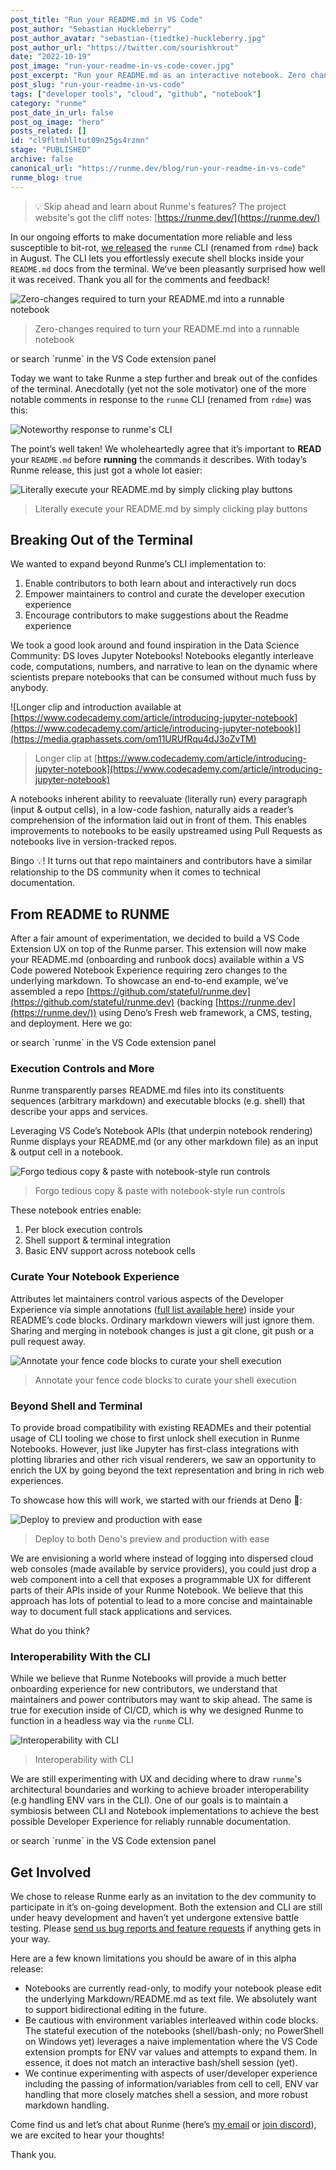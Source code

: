 ```yaml
---
post_title: "Run your README.md in VS Code"
post_author: "Sebastian Huckleberry"
post_author_avatar: "sebastian-(tiedtke)-huckleberry.jpg"
post_author_url: "https://twitter.com/sourishkrout"
date: "2022-10-19"
post_image: "run-your-readme-in-vs-code-cover.jpg"
post_excerpt: "Run your README.md as an interactive notebook. Zero changes required to the underlying markdown."
post_slug: "run-your-readme-in-vs-code"
tags: ["developer tools", "cloud", "github", "notebook"]
category: "runme"
post_date_in_url: false
post_og_image: "hero"
posts_related: []
id: "cl9fltmhlltut09n25gs4rzmn"
stage: "PUBLISHED"
archive: false
canonical_url: "https://runme.dev/blog/run-your-readme-in-vs-code"
runme_blog: true
---
```


> 💡 Skip ahead and learn about Runme's features? The project website's got the cliff notes: [https://runme.dev/](https://runme.dev/)

In our ongoing efforts to make documentation more reliable and less susceptible to bit-rot, [we released](https://stateful.com/blog/run-readme-in-your-terminal) the `runme` CLI (renamed from `rdme`) back in August. The CLI lets you effortlessly execute shell blocks inside your `README.md` docs from the terminal. We’ve been pleasantly surprised how well it was received. Thank you all for the comments and feedback!

![Zero-changes required to turn your README.md into a runnable notebook](/img/blog/run-your-readme-in-vs-code-a1.jpg)

> Zero-changes required to turn your README.md into a runnable notebook

<div className="container mx-auto max-w-7xxl sm:px-8 lg:px-16 md:mb-8">
  <div className="flex justify-center pt-8">
    <InstallButton name="Install Runme" href="https://marketplace.visualstudio.com/items?itemName=stateful.runme" />
  </div>
  <div class="flex justify-center pt-2">or search `runme` in the VS Code extension panel</div>
</div>

Today we want to take Runme a step further and break out of the confides of the terminal. Anecdotally (yet not the sole motivator) one of the more notable comments in response to the `runme` CLI (renamed from `rdme`) was this:

![Noteworthy response to runme's CLI](/img/blog/run-your-readme-in-vs-code-a2.jpg)

The point’s well taken! We wholeheartedly agree that it’s important to **READ** your `README.md` before **running** the commands it describes. With today’s Runme release, this just got a whole lot easier:

![Literally execute your [README.md](http://README.md) by simply clicking play buttons](https://media.graphassets.com/ludaFwnQVGCzqt2IVDmw)

> Literally execute your README.md by simply clicking play buttons

## Breaking Out of the Terminal

We wanted to expand beyond Runme’s CLI implementation to:

1. Enable contributors to both learn about and interactively run docs
2. Empower maintainers to control and curate the developer execution experience
3. Encourage contributors to make suggestions about the Readme experience

We took a good look around and found inspiration in the Data Science Community: DS loves Jupyter Notebooks! Notebooks elegantly interleave code, computations, numbers, and narrative to lean on the dynamic where scientists prepare notebooks that can be consumed without much fuss by anybody.

![Longer clip and introduction available at [https://www.codecademy.com/article/introducing-jupyter-notebook](https://www.codecademy.com/article/introducing-jupyter-notebook)](https://media.graphassets.com/om11URUfRqu4dJ3oZvTM)

> Longer clip at [https://www.codecademy.com/article/introducing-jupyter-notebook](https://www.codecademy.com/article/introducing-jupyter-notebook)

A notebooks inherent ability to reevaluate (literally run) every paragraph (input & output cells), in a low-code fashion, naturally aids a reader’s comprehension of the information laid out in front of them. This enables improvements to notebooks to be easily upstreamed using Pull Requests as notebooks live in version-tracked repos.

Bingo 💡! It turns out that repo maintainers and contributors have a similar relationship to the DS community when it comes to technical documentation.

## From README to RUNME

After a fair amount of experimentation, we decided to build a VS Code Extension UX on top of the Runme parser. This extension will now make your README.md (onboarding and runbook docs) available within a VS Code powered Notebook Experience requiring zero changes to the underlying markdown. To showcase an end-to-end example, we’ve assembled a repo [https://github.com/stateful/runme.dev](https://github.com/stateful/runme.dev) (backing [https://runme.dev](https://runme.dev/)) using Deno’s Fresh web framework, a CMS, testing, and deployment. Here we go:

<div className="container mx-auto max-w-7xxl sm:px-8 lg:px-16 md:mb-8">
  <div className="flex justify-center pt-8">
    <InstallButton name="Install Runme" href="https://marketplace.visualstudio.com/items?itemName=stateful.runme" />
  </div>
  <div class="flex justify-center pt-2">or search `runme` in the VS Code extension panel</div>
</div>

### Execution Controls and More

Runme transparently parses README.md files into its constituents sequences (arbitrary markdown) and executable blocks (e.g. shell) that describe your apps and services.

Leveraging VS Code’s Notebook APIs (that underpin notebook rendering) Runme displays your README.md (or any other markdown file) as an input & output cell in a notebook.

![Forgo tedious copy & paste with notebook-style run controls](/img/blog/run-your-readme-in-vs-code-a5.jpg)

> Forgo tedious copy & paste with notebook-style run controls

These notebook entries enable:

1. Per block execution controls
2. Shell support & terminal integration
3. Basic ENV support across notebook cells

### Curate Your Notebook Experience

Attributes let maintainers control various aspects of the Developer Experience via simple annotations ([full list available here](https://github.com/stateful/vscode-runme#elevated-notebook-experience)) inside your README’s code blocks. Ordinary markdown viewers will just ignore them. Sharing and merging in notebook changes is just a git clone, git push or a pull request away.

![Annotate your fence code blocks to curate your shell execution](/img/blog/run-your-readme-in-vs-code-a6.jpg)

> Annotate your fence code blocks to curate your shell execution

### Beyond Shell and Terminal

To provide broad compatibility with existing READMEs and their potential usage of CLI tooling we chose to first unlock shell execution in Runme Notebooks. However, just like Jupyter has first-class integrations with plotting libraries and other rich visual renderers, we saw an opportunity to enrich the UX by going beyond the text representation and bring in rich web experiences.

To showcase how this will work, we started with our friends at Deno 🦕:

![Deploy to preview and production with ease](/img/blog/run-your-readme-in-vs-code-a7.jpg)

> Deploy to both Deno's preview and production with ease

We are envisioning a world where instead of logging into dispersed cloud web consoles (made available by service providers), you could just drop a web component into a cell that exposes a programmable UX for different parts of their APIs inside of your Runme Notebook. We believe that this approach has lots of potential to lead to a more concise and maintainable way to document full stack applications and services.

What do you think?

### Interoperability With the CLI

While we believe that Runme Notebooks will provide a much better onboarding experience for new contributors, we understand that maintainers and power contributors may want to skip ahead. The same is true for execution inside of CI/CD, which is why we designed Runme to function in a headless way via the `runme` CLI.

![Interoperability with CLI](/img/blog/run-your-readme-in-vs-code-a8.jpg)

> Interoperability with CLI

We are still experimenting with UX and deciding where to draw `runme`'s architectural boundaries and working to achieve broader interoperability (e.g handling ENV vars in the CLI). One of our goals is to maintain a symbiosis between CLI and Notebook implementations to achieve the best possible Developer Experience for reliably runnable documentation.

<div className="container mx-auto max-w-7xxl sm:px-8 lg:px-16 md:mb-8">
  <div className="flex justify-center pt-8">
    <InstallButton name="Install Runme" href="https://marketplace.visualstudio.com/items?itemName=stateful.runme" />
  </div>
  <div class="flex justify-center pt-2">or search `runme` in the VS Code extension panel</div>
</div>

## Get Involved

We chose to release Runme early as an invitation to the dev community to participate in it’s on-going development. Both the extension and CLI are still under heavy development and haven’t yet undergone extensive battle testing. Please [send us bug reports and feature requests](https://github.com/stateful/vscode-runme/issues/new) if anything gets in your way.

Here are a few known limitations you should be aware of in this alpha release:

- Notebooks are currently read-only, to modify your notebook please edit the underlying Markdown/README.md as text file. We absolutely want to support bidirectional editing in the future.
- Be cautious with environment variables interleaved within code blocks. The stateful execution of the notebooks (shell/bash-only; no PowerShell on Windows yet) leverages a naive implementation where the VS Code extension prompts for ENV var values and attempts to expand them. In essence, it does not match an interactive bash/shell session (yet).
- We continue experimenting with aspects of user/developer experience including the passing of information/variables from cell to cell, ENV var handling that more closely matches shell a session, and more robust markdown handling.

Come find us and let’s chat about Runme (here’s [my email](mailto:sebastian@stateful.com) or [join discord](https://discord.gg/BQm8zRCBUY)), we are excited to hear your thoughts!

Thank you.
